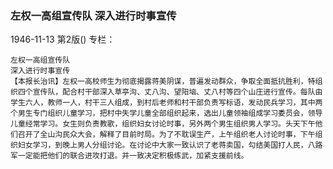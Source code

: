 ### 左权一高组宣传队  深入进行时事宣传

1946-11-13
第2版()
专栏：

    左权一高组宣传队
    深入进行时事宣传
    【本报长治讯】左权一高校师生为彻底揭露蒋美阴谋，普遍发动群众，争取全面抵抗胜利，特组织四个宣传队，配合村干部深入草亭沟、丈八沟、望阳垴、丈八村等四个山庄进行宣传。每队由学生六人，教师一人，村干三人组成，到村后老师和村干部负责写标语，发动民兵学习，其中两个男生专门组织儿童学习，把村中失学儿童全部组织起来，选出儿童领袖组成学习委员会，领导儿童经常学习。女生则负责教歌，组织妇女讨论时事，另外两个男生组织男人学习。头天下午他们召开了全山沟民众大会，解释了目前时局。为了不耽误生产，上午组织老人讨论时事，下午组织妇女学习，到晚上男人分组讨论。在讨论中大家一致认识了老蒋卖国，勾结美国打人民，八路军一定能把他们的联合进攻打退。并一致决定积极练武，加紧支援前线。
